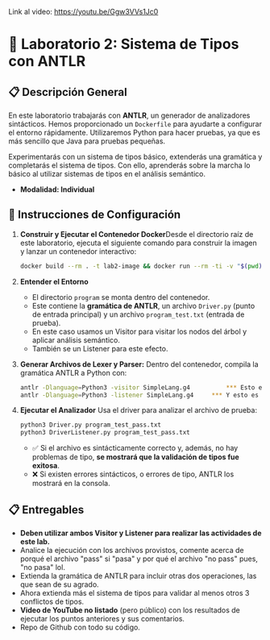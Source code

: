 Link al video: https://youtu.be/Ggw3VVs1Jc0
# 🧪 Laboratorio 2: Sistema de Tipos con ANTLR

## 📋 Descripción General

En este laboratorio trabajarás con **ANTLR**, un generador de analizadores sintácticos. Hemos proporcionado un `Dockerfile` para ayudarte a configurar el entorno rápidamente. Utilizaremos Python para hacer pruebas, ya que es más sencillo que Java para pruebas pequeñas.

Experimentarás con un sistema de tipos básico, extenderás una gramática y completarás el sistema de tipos. Con ello, aprenderás sobre la marcha lo básico al utilizar sistemas de tipos en el análisis semántico.

* **Modalidad: Individual**

## 🧰 Instrucciones de Configuración

1. **Construir y Ejecutar el Contenedor Docker**Desde el directorio raíz de este laboratorio, ejecuta el siguiente comando para construir la imagen y lanzar un contenedor interactivo:

   ```bash
   docker build --rm . -t lab2-image && docker run --rm -ti -v "$(pwd)/program":/program lab2-image
   ```
2. **Entender el Entorno**

   - El directorio `program` se monta dentro del contenedor.
   - Este contiene la **gramática de ANTLR**, un archivo `Driver.py` (punto de entrada principal) y un archivo `program_test.txt` (entrada de prueba).
   - En este caso usamos un Visitor para visitar los nodos del árbol y aplicar análisis semántico.
   - También se  un Listener para este efecto.
3. **Generar Archivos de Lexer y Parser:** Dentro del contenedor, compila la gramática ANTLR a Python con:

   ```bash
   antlr -Dlanguage=Python3 -visitor SimpleLang.g4			*** Esto es para utilizar un Visitor ***
   antlr -Dlanguage=Python3 -listener SimpleLang.g4		*** Y esto es para utilizar un Listener ***
   ```
4. **Ejecutar el Analizador**
   Usa el driver para analizar el archivo de prueba:

   ```bash
   python3 Driver.py program_test_pass.txt
   python3 DriverListener.py program_test_pass.txt
   ```

   - ✅ Si el archivo es sintácticamente correcto y, además, no hay problemas de tipo, **se mostrará que la validación de tipos fue exitosa**.
   - ❌ Si existen errores sintácticos, o errores de tipo, ANTLR los mostrará en la consola.

## 📋 Entregables

- **Deben utilizar ambos Visitor y Listener para realizar las actividades de este lab.**
- Analice la ejecución con los archivos provistos, comente acerca de porqué el archivo "pass" si "pasa" y por qué el archivo "no pass" pues, "no pasa" lol.
- Extienda la gramática de ANTLR para incluir otras dos operaciones, las que sean de su agrado.
- Ahora extienda más el sistema de tipos para validar al menos otros 3 conflictos de tipos.
- **Video de YouTube no listado** (pero público) con los resultados de ejecutar los puntos anteriores y sus comentarios.
- Repo de Github con todo su código.

